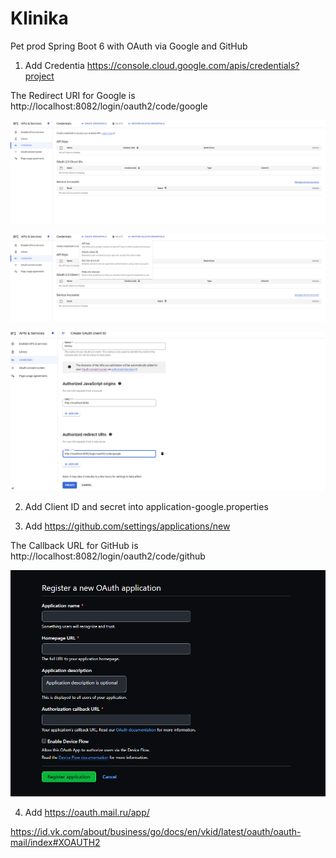 # Klinika
Pet prod Spring Boot 6 with OAuth via Google and GitHub

1. Add Credentia 
https://console.cloud.google.com/apis/credentials?project

The Redirect URI for Google is http://localhost:8082/login/oauth2/code/google

![alt text](src/main/resources/images/image.png)

![alt text](src/main/resources/images/image-1.png)

![alt text](src/main/resources/images/image-2.png)

2. Add Client ID and secret into application-google.properties

3. Add https://github.com/settings/applications/new

The Callback URL for GitHub is http://localhost:8082/login/oauth2/code/github

![alt text](src/main/resources/images/image-3.png)

4. Add https://oauth.mail.ru/app/

https://id.vk.com/about/business/go/docs/en/vkid/latest/oauth/oauth-mail/index#XOAUTH2